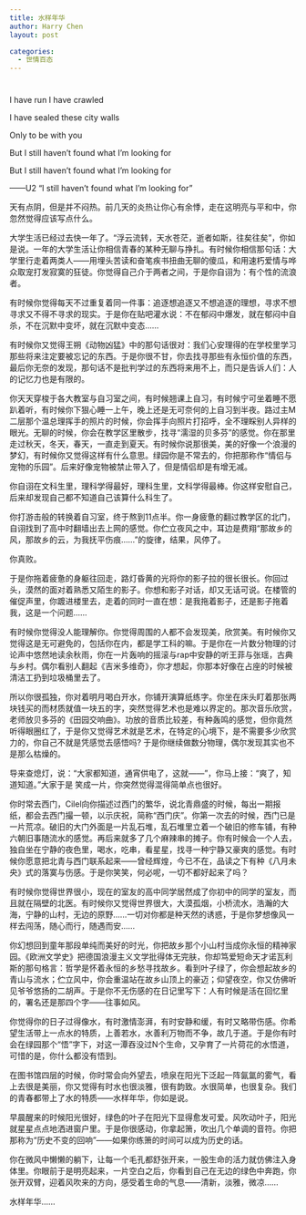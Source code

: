 ```yaml
---
title: 水样年华
author: Harry Chen
layout: post

categories:
  - 世情百态
---
```

# 

I have run I have crawled

I have sealed these city walls

Only to be with you

But I still haven’t found what I’m looking for

But I still haven’t found what I’m looking for

——U2 “I still haven’t found what I’m looking for”

天有点阴，但是并不闷热。前几天的炎热让你心有余悸，走在这明亮与平和中，你忽然觉得应该写点什么。

大学生活已经过去快一年了。“浮云流转，天水苍茫，逝者如斯，往矣往矣”，你如是说。一年的大学生活让你相信青春的某种无聊与挣扎。有时候你相信那句话：大学里行走着两类人——用埋头苦读和奋笔疾书扭曲无聊的傻瓜，和用速朽爱情与哗众取宠打发寂寞的狂徒。你觉得自己介于两者之间，于是你自诩为：有个性的流浪者。

有时候你觉得每天不过重复着同一件事：追逐想追逐又不想追逐的理想，寻求不想寻求又不得不寻求的现实。于是你在贴吧灌水说：不在郁闷中爆发，就在郁闷中自杀，不在沉默中变坏，就在沉默中变态……

有时候你又觉得王朔《动物凶猛》中的那句话很对：我们心安理得的在学校里学习那些将来注定要被忘记的东西。于是你很不甘，你去找寻那些有永恒价值的东西，最后你无奈的发现，那句话不是批判学过的东西将来用不上，而只是告诉人们：人的记忆力也是有限的。

你天天穿梭于各大教室与自习室之间，有时候翘课上自习，有时候宁可坐着睡不愿趴着听，有时候你下狠心睡一上午，晚上还是无可奈何的上自习到半夜。路过主M二层那个温总理挥手的照片的时候，你会挥手向照片打招呼，全不理睬别人异样的眼光。无聊的时候，你会在教学区里散步，找寻“濡湿的贝多芬”的感觉。你在那里走过秋天，冬天，春天，一直走到夏天。有时候你说那很美，美的好像一个浪漫的梦幻，有时候你又觉得这样有什么意思。绿园你是不常去的，你把那称作“情侣与宠物的乐园”。后来好像宠物被禁止带入了，但是情侣却是有增无减。

你自诩在文科生里，理科学得最好，理科生里，文科学得最棒。你这样安慰自己，后来却发现自己都不知道自己该算什么科生了。

你打游击般的转换着自习室，终于熬到11点半。你一身疲惫的翻过教学区的北门，自诩找到了高中时翻墙出去上网的感觉。你伫立夜风之中，耳边是费翔“那故乡的风，那故乡的云，为我抚平伤痕……”的旋律，结果，风停了。

你真败。

于是你拖着疲惫的身躯往回走，路灯昏黄的光将你的影子拉的很长很长。你回过头，漠然的面对着熟悉又陌生的影子。你想和影子对话，却又无话可说。在楼管的催促声里，你踱进楼里去，走着的同时一直在想：是我拖着影子，还是影子拖着我，这是一个问题……

有时候你觉得没人能理解你。你觉得周围的人都不会发现美，欣赏美。有时候你又觉得这是无可避免的，包括你在内，都是学工科的嘛。于是你在一片数分物理的讨论声中悠然地读余秋雨，你在一片轰响的摇滚与rap中安静的听王菲与张瑶，古典与乡村。偶尔看别人翻起《吉米多维奇》，你才想起，你那本好像在占座的时候被清洁工扔到垃圾桶里去了。

所以你很孤独，你对着明月喝白开水，你铺开演算纸练字。你坐在床头盯着那张两块钱买的而材质就值一块五的字，突然觉得艺术也是难以界定的。那次音乐欣赏，老师放贝多芬的《田园交响曲》。功放的音质比较差，有种轰鸣的感觉，但你竟然听得眼圈红了，于是你又觉得艺术就是艺术，在特定的心境下，是不需要多少欣赏力的，你自己不就是凭感觉去感悟吗? 于是你继续做数分物理，偶尔发现其实也不是那么枯燥的。

导来查熄灯，说：“大家都知道，通宵供电了，这就——”，你马上接：“爽了，知道知道。”大家于是 笑成一片，你突然觉得混得简单点也很好。

你时常去西门，Cilel向你描述过西门的繁华，说北青鼎盛的时候，每出一期报纸，都会去西门撮一顿，以示庆祝，简称“西门庆”。你第一次去的时候，西门已是一片荒凉。破旧的大门外面是一片乱石堆，乱石堆里立着一个破旧的修车铺，有种六朝旧事随流水的感觉。再后来就多了几个麻辣串的摊子。你有时候会一个人去，独自坐在宁静的夜色里，喝水，吃串，看星星，找寻一种宁静又豪爽的感觉。有时候你愿意把北青与西门联系起来——曾经辉煌，今已不在，品读之下有种《八月未央》式的落寞与伤感。于是你笑笑，何必呢，一切不都好起来了吗？

有时候你觉得世界很小，现在的室友的高中同学居然成了你初中的同学的室友，而且就在隔壁的北医。有时候你又觉得世界很大，大漠孤烟，小桥流水，浩瀚的大海，宁静的山村，无边的原野……一切对你都是种天然的诱惑，于是你梦想像风一样去闯荡，随心而行，随遇而安……

你幻想回到童年那段单纯而美好的时光，你把故乡那个小山村当成你永恒的精神家园。《欧洲文学史》把德国浪漫主义文学批得体无完肤，你却笃爱短命天才诺瓦利斯的那句格言：哲学是怀着永恒的乡愁寻找故乡。看到叶子绿了，你会想起故乡的青山与流水；伫立风中，你会重温站在故乡山顶上的豪迈；仰望夜空，你又仿佛听见爷爷悠扬的二胡声。于是你不无伤感的在日记里写下：人有时候是活在回忆里的，署名还是那四个字——往事如风。

你觉得你的日子过得像水，有时激情澎湃，有时安静和缓，有时又略带伤感。你希望生活带上一点水的特质，上善若水，水善利万物而不争，故几于道。于是你有时会在绿园那个“悟”字下，对这一潭吞没过N个生命，又孕育了一片荷花的水悟道，可惜的是，你什么都没有悟到。

在图书馆四层的时候，你时常会向外望去，喷泉在阳光下泛起一阵氤氲的雾气，看上去很是美丽，你又觉得有时水也很淡雅，很有韵致。水很简单，也很复杂。我们的青春都带上了水的特质——水样年华，你如是说。

早晨醒来的时候阳光很好，绿色的叶子在阳光下显得愈发可爱。风吹动叶子，阳光就星星点点地洒进窗户里。于是你很感动，你拿起箫，吹出几个单调的音符。你把那称为“历史不变的回响”——如果你练箫的时间可以成为历史的话。

你在微风中懒懒的躺下，让每一个毛孔都舒张开来，一股生命的活力就仿佛注入身体里。你眼前于是明亮起来，一片空白之后，你看到自己在无边的绿色中奔跑，你张开双臂，迎着风吹来的方向，感受着生命的气息——清新，淡雅，微凉……

水样年华……
